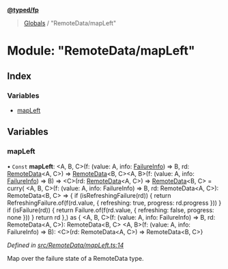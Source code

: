 **[@typed/fp](../README.md)**

> [Globals](../globals.md) / "RemoteData/mapLeft"

# Module: "RemoteData/mapLeft"

## Index

### Variables

* [mapLeft](_remotedata_mapleft_.md#mapleft)

## Variables

### mapLeft

• `Const` **mapLeft**: \<A, B, C>(f: (value: A, info: [FailureInfo](_remotedata_fold_.md#failureinfo)) => B, rd: [RemoteData](_remotedata_remotedata_.md#remotedata)\<A, C>) => [RemoteData](_remotedata_remotedata_.md#remotedata)\<B, C>\<A, B>(f: (value: A, info: [FailureInfo](_remotedata_fold_.md#failureinfo)) => B) => \<C>(rd: [RemoteData](_remotedata_remotedata_.md#remotedata)\<A, C>) => [RemoteData](_remotedata_remotedata_.md#remotedata)\<B, C> = curry( \<A, B, C>(f: (value: A, info: FailureInfo) => B, rd: RemoteData\<A, C>): RemoteData\<B, C> => { if (isRefreshingFailure(rd)) { return RefreshingFailure.of(f(rd.value, { refreshing: true, progress: rd.progress })) } if (isFailure(rd)) { return Failure.of(f(rd.value, { refreshing: false, progress: none })) } return rd },) as { \<A, B, C>(f: (value: A, info: FailureInfo) => B, rd: RemoteData\<A, C>): RemoteData\<B, C> \<A, B>(f: (value: A, info: FailureInfo) => B): \<C>(rd: RemoteData\<A, C>) => RemoteData\<B, C>}

*Defined in [src/RemoteData/mapLeft.ts:14](https://github.com/TylorS/typed-fp/blob/f27ba3e/src/RemoteData/mapLeft.ts#L14)*

Map over the failure state of a RemoteData type.
